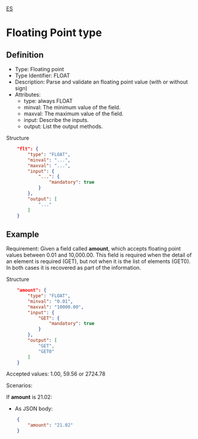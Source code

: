 [ES](FLOAT-ES.md)
# Floating Point type

## Definition
* Type: Floating point
* Type Identifier: FLOAT
* Description: Parse and validate an floating point value (with or without sign)
* Attributes:
  * type: always FLOAT
  * minval: The minimum value of the field.
  * maxval: The maximum value of the field.
  * input: Describe the inputs.
  * output: List the output methods.

Structure
```json
	"flt": {
		"type": "FLOAT",
		"minval": "...",
		"maxval": "...",
		"input": {
			"...": {
				"mandatory": true
			}
		},
		"output": [
			"..."
		]
	}
```

## Example

Requirement: Given a field called __amount__, which accepts floating point values between 0.01 and 10,000.00.
This field is required when the detail of an element is required (GET), but not when it is the list of elements (GET0).
In both cases it is recovered as part of the information.

Structure
```json
	"amount": {
		"type": "FLOAT",
		"minval": "0.01",
		"maxval": "10000.00",
		"input": {
			"GET": {
				"mandatory": true
			}
		},
		"output": [
			"GET",
			"GET0"
		]
	}
```

Accepted values: 1.00, 59.56 or 2724.78

Scenarios:

If __amount__ is 21.02:
* As JSON body:
```json
	{
		"amount": "21.02"
	}
```
